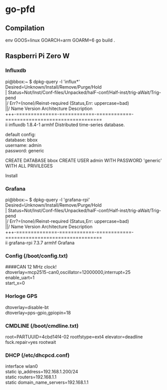 # go-pfd

## Compilation
env GOOS=linux GOARCH=arm GOARM=6 go build .  

## Raspberri Pi Zero W

### Influxdb

pi@bbox:~ $ dpkg-query -l 'influx*'  
Desired=Unknown/Install/Remove/Purge/Hold  
| Status=Not/Inst/Conf-files/Unpacked/halF-conf/Half-inst/trig-aWait/Trig-pend  
|/ Err?=(none)/Reinst-required (Status,Err: uppercase=bad)  
||/ Name           Version      Architecture Description  
+++-==============-============-============-=================================  
ii  influxdb       1.8.4-1      armhf        Distributed time-series database.  

default config:  
database: bbox  
username: admin  
password: generic

CREATE DATABASE bbox
CREATE USER admin WITH PASSWORD 'generic' WITH ALL PRIVILEGES

Install
### Grafana
pi@bbox:~ $ dpkg-query -l 'grafana-rpi'  
Desired=Unknown/Install/Remove/Purge/Hold  
| Status=Not/Inst/Conf-files/Unpacked/halF-conf/Half-inst/trig-aWait/Trig-pend  
|/ Err?=(none)/Reinst-required (Status,Err: uppercase=bad)  
||/ Name           Version      Architecture Description  
+++-==============-============-============-=================================  
ii  grafana-rpi    7.3.7        armhf        Grafana  


### Config (/boot/config.txt)  
####CAN 12 MHz clock!  
dtoverlay=mcp2515-can0,oscillator=12000000,interrupt=25  
enable_uart=1  
start_x=0  

### Horloge GPS   
dtoverlay=disable-bt  
dtoverlay=pps-gpio,gpiopin=18  

### CMDLINE (/boot/cmdline.txt)  
root=PARTUUID=4cbd14f4-02 rootfstype=ext4 elevator=deadline fsck.repair=yes rootwait  

### DHCP (/etc/dhcpcd.conf)
interface wlan0  
static ip_address=192.168.1.200/24  
static routers=192.168.1.1  
static domain_name_servers=192.168.1.1  
